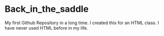 # Back_in_the_saddle
My first Github Repository in a long time. I created this for an HTML class.
I have never used HTML before in my life.
